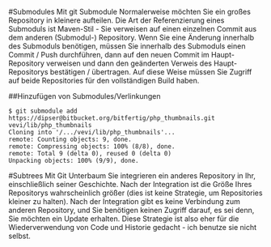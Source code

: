 #Submodules
Mit git Submodule Normalerweise möchten Sie ein großes Repository in kleinere aufteilen. Die Art der Referenzierung eines Submoduls ist Maven-Stil - Sie verweisen auf einen einzelnen Commit aus dem anderen (Submodul-) Repository. Wenn Sie eine Änderung innerhalb des Submoduls benötigen, müssen Sie innerhalb des Submoduls einen Commit / Push durchführen, dann auf den neuen Commit im Haupt-Repository verweisen und dann den geänderten Verweis des Haupt-Repositorys bestätigen / übertragen. Auf diese Weise müssen Sie Zugriff auf beide Repositories für den vollständigen Build haben.


##Hinzufügen von Submodules/Verlinkungen

```
$ git submodule add https://dipser@bitbucket.org/bitfertig/php_thumbnails.git vevi/lib/php_thumbnails
Cloning into '/.../vevi/lib/php_thumbnails'...
remote: Counting objects: 9, done.
remote: Compressing objects: 100% (8/8), done.
remote: Total 9 (delta 0), reused 0 (delta 0)
Unpacking objects: 100% (9/9), done.
```



#Subtrees
Mit Git Unterbaum Sie integrieren ein anderes Repository in Ihr, einschließlich seiner Geschichte. Nach der Integration ist die Größe Ihres Repositorys wahrscheinlich größer (dies ist keine Strategie, um Repositories kleiner zu halten). Nach der Integration gibt es keine Verbindung zum anderen Repository, und Sie benötigen keinen Zugriff darauf, es sei denn, Sie möchten ein Update erhalten. Diese Strategie ist also eher für die Wiederverwendung von Code und Historie gedacht - ich benutze sie nicht selbst.

